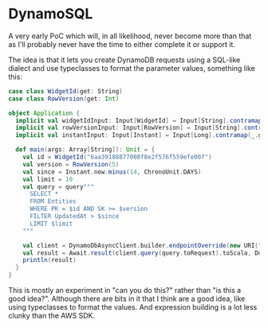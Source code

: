 # DynamoSQL

A very early PoC which will, in all likelihood, never become more than that as I'll probably never have the time to either complete it or support it.

The idea is that it lets you create DynamoDB requests using a SQL-like dialect and use typeclasses to format the parameter values, something like this:

```scala
case class WidgetId(get: String)
case class RowVersion(get: Int)

object Application {
  implicit val widgetIdInput: Input[WidgetId] = Input[String].contramap(id => s"Widget#${id.get}")
  implicit val rowVersionInput: Input[RowVersion] = Input[String].contramap(v => f"Version#${v.get}%07d")
  implicit val instantInput: Input[Instant] = Input[Long].contramap(_.getEpochSecond)

  def main(args: Array[String]): Unit = {
    val id = WidgetId("6aa39188877008f8e2f576f559efe00f")
    val version = RowVersion(5)
    val since = Instant.now.minus(14, ChronoUnit.DAYS)
    val limit = 10
    val query = query"""
      SELECT *
      FROM Entities
      WHERE PK = $id AND SK >= $version
      FILTER UpdatedAt > $since
      LIMIT $limit
    """

    val client = DynamoDbAsyncClient.builder.endpointOverride(new URI("http://localhost:8000")).build
    val result = Await.result(client.query(query.toRequest).toScala, Duration.Inf)
    println(result)
  }
}
```

This is mostly an experiment in "can you do this?" rather than "is this a good idea?". Although there are bits in it that I think are a good idea, like using typeclasses to format the values. And expression building is a lot less clunky than the AWS SDK.
